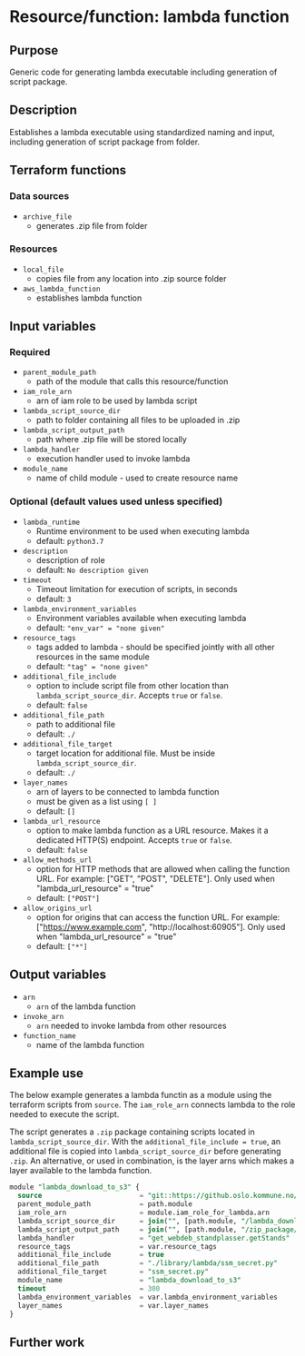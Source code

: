 # Resource/function: lambda function

## Purpose
Generic code for generating lambda executable including generation of script package.

## Description
Establishes a lambda executable using standardized naming and input, including generation of script package from folder. 

## Terraform functions

### Data sources
- `archive_file`
    - generates .zip file from folder

### Resources
- `local_file`
    - copies file from any location into .zip source folder
- `aws_lambda_function` 
    - establishes lambda function 

## Input variables
### Required
- `parent_module_path`
    - path of the module that calls this resource/function
- `iam_role_arn`
    - arn of iam role to be used by lambda script
- `lambda_script_source_dir`
    - path to folder containing all files to be uploaded in .zip
- `lambda_script_output_path`
    - path where .zip file will be stored locally
- `lambda_handler`
    - execution handler used to invoke lambda
- `module_name`
    - name of child module - used to create resource name

### Optional (default values used unless specified)
- `lambda_runtime`
    - Runtime environment to be used when executing lambda
    - default: `python3.7`
- `description`
    - description of role
    - default: `No description given`
- `timeout`
    - Timeout limitation for execution of scripts, in seconds
    - default: `3`
- `lambda_environment_variables`
    - Environment variables available when executing lambda
    - default: `"env_var" = "none given"`
- `resource_tags`
    - tags added to lambda - should be specified jointly with all other resources in the same module
    - default: `"tag" = "none given"`
- `additional_file_include`
    - option to include script file from other location than `lambda_script_source_dir`. Accepts `true` or `false`.
    - default: `false`
- `additional_file_path`
    - path to additional file
    - default: `./`
- `additional_file_target`
    - target location for additional file. Must be inside `lambda_script_source_dir`. 
    - default: `./`
- `layer_names`
    - arn of layers to be connected to lambda function
    - must be given as a list using `[ ]`
    - default: `[]`
- `lambda_url_resource`
    - option to make lambda function as a URL resource. Makes it a dedicated HTTP(S) endpoint. Accepts `true` or `false`.
    - default: `false`
- `allow_methods_url`
    - option for HTTP methods that are allowed when calling the function URL. For example: ["GET", "POST", "DELETE"]. Only used when "lambda_url_resource" = "true"
    - default: `["POST"]`
- `allow_origins_url`
    - option for origins that can access the function URL. For example: ["https://www.example.com", "http://localhost:60905"]. Only used when "lambda_url_resource" = "true"
    - default: `["*"]`

## Output variables
- `arn`
    - `arn` of the lambda function
- `invoke_arn`
    - `arn` needed to invoke lambda from other resources
- `function_name`
    - name of the lambda function

## Example use
The below example generates a lambda functin as a module using the terraform scripts from `source`. The `iam_role_arn` connects lambda to the role needed to execute the script. 

The script generates a `.zip` package containing scripts located in `lambda_script_source_dir`. With the `additional_file_include = true`, an additional file is copied into `lambda_script_source_dir` before generating `.zip`. An alternative, or used in combination, is the layer arns which makes a layer available to the lambda function.

```sql
module "lambda_download_to_s3" {
  source                        = "git::https://github.oslo.kommune.no/REN/aws-reg-terraform-library//lambda?ref=0.24.dev"
  parent_module_path            = path.module
  iam_role_arn                  = module.iam_role_for_lambda.arn
  lambda_script_source_dir      = join("", [path.module, "/lambda_download_to_s3"])
  lambda_script_output_path     = join("", [path.module, "/zip_package/"])
  lambda_handler                = "get_webdeb_standplasser.getStands"
  resource_tags                 = var.resource_tags
  additional_file_include       = true
  additional_file_path          = "./library/lambda/ssm_secret.py"
  additional_file_target        = "ssm_secret.py"
  module_name                   = "lambda_download_to_s3"
  timeout                       = 300
  lambda_environment_variables  = var.lambda_environment_variables
  layer_names                   = var.layer_names
}
```

## Further work
